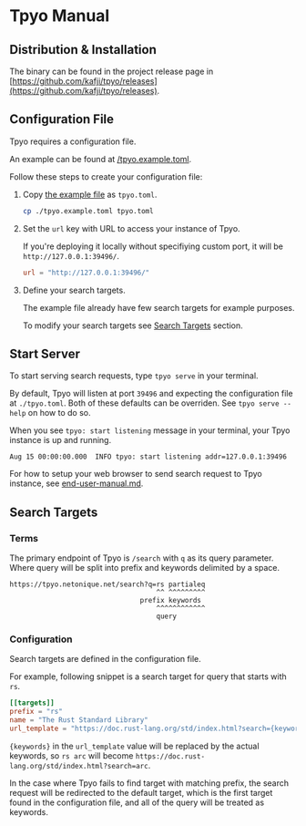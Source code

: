 # Tpyo Manual

## Distribution & Installation

The binary can be found in the project release page in [https://github.com/kafji/tpyo/releases](https://github.com/kafji/tpyo/releases).

## Configuration File

Tpyo requires a configuration file.

An example can be found at [/tpyo.example.toml](../tpyo.example.toml).

Follow these steps to create your configuration file:

1. Copy [the example file](../tpyo.example.toml) as `tpyo.toml`.

    ```bash
    cp ./tpyo.example.toml tpyo.toml
    ```

2. Set the `url` key with URL to access your instance of Tpyo.

   If you're deploying it locally without specifiying custom port, it will be `http://127.0.0.1:39496/`.

    ```toml
    url = "http://127.0.0.1:39496/"
    ```

3. Define your search targets.

   The example file already have few search targets for example purposes.

   To modify your search targets see [Search Targets](#search-targets) section.

## Start Server

To start serving search requests, type `tpyo serve` in your terminal.

By default, Tpyo will listen at port `39496` and expecting the configuration file at `./tpyo.toml`. Both of these defaults can be overriden. See `tpyo serve --help` on how to do so.

When you see `tpyo: start listening` message in your terminal, your Tpyo instance is up and running.

```
Aug 15 00:00:00.000  INFO tpyo: start listening addr=127.0.0.1:39496
```

For how to setup your web browser to send search request to Tpyo instance, see [end-user-manual.md](end-user-manual.md).

## Search Targets

### Terms

The primary endpoint of Tpyo is `/search` with `q` as its query parameter. Where query will be split into prefix and keywords delimited by a space.

```
https://tpyo.netonique.net/search?q=rs partialeq
                                    ^^ ^^^^^^^^^
                                prefix keywords
                                    ^^^^^^^^^^^^
                                    query

```

### Configuration

Search targets are defined in the configuration file.

For example, following snippet is a search target for query that starts with `rs`.

```toml
[[targets]]
prefix = "rs"
name = "The Rust Standard Library"
url_template = "https://doc.rust-lang.org/std/index.html?search={keywords}"
```

`{keywords}` in the `url_template` value will be replaced by the actual keywords, so `rs arc` will become `https://doc.rust-lang.org/std/index.html?search=arc`.

In the case where Tpyo fails to find target with matching prefix, the search request will be redirected to the default target, which is the first target found in the configuration file, and all of the query will be treated as keywords.
